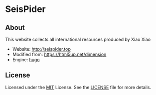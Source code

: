 SeisPider
=========

## About
This website collects all international resources produced by Xiao Xiao

- Website: http://seispider.top
- Modified from: https://html5up.net/dimension
- Engine: [hugo](http://gohugo.io)

## License

Licensed under the [MIT](https://opensource.org/licenses/MIT) License. See the [LICENSE](https://raw.githubusercontent.com/shenoybr/hugo-goa-demo/master/LICENSE) file for more details.